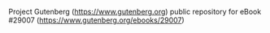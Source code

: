 Project Gutenberg (https://www.gutenberg.org) public repository for eBook #29007 (https://www.gutenberg.org/ebooks/29007)
